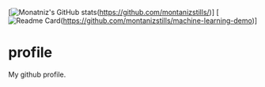 [![Monatniz's GitHub stats](https://github-readme-stats.vercel.app/api?username=montanizstills&count_private=true&show_icons=true&theme=tokyonight)(https://github.com/montanizstills/)]
[![Readme Card](https://github-readme-stats.vercel.app/api/pin/?username=montanizstills&repo=machine-learning-demo)(https://github.com/montanizstills/machine-learning-demo)]
# profile
My github profile.
